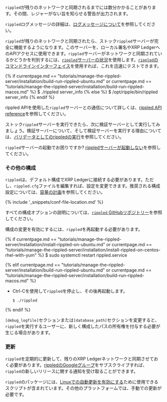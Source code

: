 `rippled`が残りのネットワークと同期されるまでには数分かかることがあります。その間、レジャーがない旨を知らせる警告が出力されます。

`rippled`ログメッセージの詳細は、[ログメッセージについて](understanding-log-messages.html)を参照してください。

`rippled`が残りのネットワークと同期されたら、ストック`rippled`サーバーが完全に機能するようになります。このサーバーを、ローカル署名やXRP LedgerへのAPIアクセスに使用できます。`rippled`サーバーがネットワークと同期されているかどうかを判別するには、[`rippled`サーバーの状況](rippled-server-states.html)を使用します。[`rippled`のコマンドラインインターフェイス](get-started-using-http-websocket-apis.html#コマンドライン)を使用すれば、これを迅速にテストできます。

{% if currentpage.md == "tutorials/manage-the-rippled-server/installation/build-run-rippled-ubuntu.md" or
      currentpage.md == "tutorials/manage-the-rippled-server/installation/build-run-rippled-macos.md" %}
    $ ./rippled server_info
{% else %}
    $ /opt/ripple/bin/rippled server_info
{% endif %}

rippled APIを使用した`rippled`サーバーとの通信について詳しくは、[rippled API reference](rippled-api.html)を参照してください。

ストック`rippled`サーバーを実行できたら、次に検証サーバーとして実行してみましょう。検証サーバーについて、そして検証サーバーを実行する理由については、[バリデータとしてのrippledの実行](run-rippled-as-a-validator.html)を参照してください。

`rippled`サーバーの起動でお困りですか? [rippledサーバーが起動しない](server-wont-start.html)を参照してください。

### その他の構成

`rippled`は、デフォルト構成でXRP Ledgerに接続する必要があります。ただし、`rippled.cfg`ファイルを編集すれば、設定を変更できます。推奨される構成設定については、[容量の計画](capacity-planning.html)を参照してください。

{% include '_snippets/conf-file-location.md' %}<!--_ -->

すべての構成オプションの説明については、[`rippled` GitHubリポジトリー](https://github.com/ripple/rippled/blob/master/cfg/rippled-example.cfg)を参照してください。

構成の変更を有効にするには、`rippled`を再起動する必要があります。

{% if currentpage.md == "tutorials/manage-the-rippled-server/installation/install-rippled-on-ubuntu.md" or
      currentpage.md == "tutorials/manage-the-rippled-server/installation/install-rippled-on-centos-rhel-with-yum" %}
        $ sudo systemctl restart rippled.service

{% elif currentpage.md == "tutorials/manage-the-rippled-server/installation/build-run-rippled-ubuntu.md" or
        currentpage.md == "tutorials/manage-the-rippled-server/installation/build-run-rippled-macos.md" %}


* Ctrl-Cを使用して`rippled`を停止し、その後再起動します。

      $ ./rippled

{% endif %}

`[debug_logfile]`セクションまたは`[database_path]`セクションを変更すると、`rippled`を実行するユーザーに、新しく構成したパスの所有権を付与する必要が生じる場合があります。

### 更新

`rippled`を定期的に更新して、残りのXRP Ledgerネットワークと同期させておく必要があります。[rippledのGoogleグループ](https://groups.google.com/forum/#!forum/ripple-server)をサブスクライブすれば、`rippled`の新しいリリースに関する通知を受け取ることができます。

`rippled`のパッケージには、[Linuxでの自動更新を有効にする](update-rippled-automatically-on-linux.html)ために使用できるスクリプトが含まれています。その他のプラットフォームでは、手動での更新が必要です。
